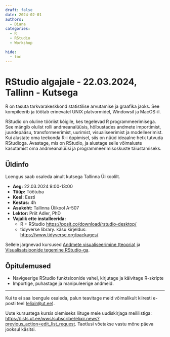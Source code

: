 ```yaml
---
draft: false
date: 2024-02-01
authors:
  - Diana
categories:
  - R
  - RStudio
  - Workshop

hide:
  - toc
---
```


# RStudio algajale - 22.03.2024, Tallinn - Kutsega

R on tasuta tarkvarakeskkond statistilise arvutamise ja graafika jaoks. See kompileerib ja töötab erinevatel UNIX platvormidel, Windowsil ja MacOS-il.

RStudio on oluline tööriist kõigile, kes tegelevad R programmeerimisega. See mängib olulist rolli andmeanalüüsis, hõlbustades andmete importimist, juurdepääsu, transformeerimist, uurimist, visualiseerimist ja modelleerimist. Kui alustate oma teekonda R-i õppimisel, siis on nüüd ideaalne hetk tutvuda RStudioga. Avastage, mis on RStudio, ja alustage selle võimaluste kasutamist oma andmeanalüüsi ja programmeerimisoskuste täiustamiseks.

<!-- more -->

## Üldinfo

Loengus saab osaleda ainult kutsega Tallinna Ülikoolilt. 

* __Aeg:__ 22.03.2024 9:00-13:00
* __Tüüp:__  Töötuba
* __Keel:__ Eesti
* __Kestus:__ 4h
* __Asukoht:__ Tallinna Ülikool A-507
* __Lektor:__ Priit Adler, PhD
* __Vajalik ette installeerida:__ 
    * R + RStudio https://posit.co/download/rstudio-desktop/ 
    + tidyverse library. käsu kirjeldus: https://www.tidyverse.org/packages/

Sellele järgnevad kursused [Andmete visualiseerimine (teooria)](https://elixir.ut.ee/news/2024/02/02/Andmete_visualiseerimine_teooria/) ja [Visualisatsioonide tegemine RStudio-ga](https://elixir.ut.ee/news/2024/02/02/Visualisatsioonide_tegemine_RStudio/).

## Õpitulemused

* Navigeerige RStudio funktsioonide vahel, kirjutage ja käivitage R-skripte
* Importige, puhastage ja manipuleerige andmeid.


---

Kui te ei saa loengule osaleda, palun teavitage meid võimalikult kiiresti e-posti teel (elixir@ut.ee).

Uute kursustega kursis olemiseks liituge meie uudiskirjaga meililistiga:  https://lists.ut.ee/wws/subscribe/elixir.news?previous_action=edit_list_request. Taotlusi võetakse vastu mõne päeva jooksul käsitsi.
